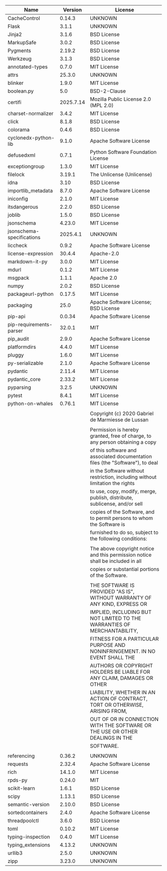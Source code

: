 | Name                      | Version   | License                                                                                |
|---------------------------|-----------|----------------------------------------------------------------------------------------|
| CacheControl              | 0.14.3    | UNKNOWN                                                                                |
| Flask                     | 3.1.1     | UNKNOWN                                                                                |
| Jinja2                    | 3.1.6     | BSD License                                                                            |
| MarkupSafe                | 3.0.2     | BSD License                                                                            |
| Pygments                  | 2.19.2    | BSD License                                                                            |
| Werkzeug                  | 3.1.3     | BSD License                                                                            |
| annotated-types           | 0.7.0     | MIT License                                                                            |
| attrs                     | 25.3.0    | UNKNOWN                                                                                |
| blinker                   | 1.9.0     | MIT License                                                                            |
| boolean.py                | 5.0       | BSD-2-Clause                                                                           |
| certifi                   | 2025.7.14 | Mozilla Public License 2.0 (MPL 2.0)                                                   |
| charset-normalizer        | 3.4.2     | MIT License                                                                            |
| click                     | 8.1.8     | BSD License                                                                            |
| colorama                  | 0.4.6     | BSD License                                                                            |
| cyclonedx-python-lib      | 9.1.0     | Apache Software License                                                                |
| defusedxml                | 0.7.1     | Python Software Foundation License                                                     |
| exceptiongroup            | 1.3.0     | MIT License                                                                            |
| filelock                  | 3.19.1    | The Unlicense (Unlicense)                                                              |
| idna                      | 3.10      | BSD License                                                                            |
| importlib_metadata        | 8.7.0     | Apache Software License                                                                |
| iniconfig                 | 2.1.0     | MIT License                                                                            |
| itsdangerous              | 2.2.0     | BSD License                                                                            |
| joblib                    | 1.5.0     | BSD License                                                                            |
| jsonschema                | 4.23.0    | MIT License                                                                            |
| jsonschema-specifications | 2025.4.1  | UNKNOWN                                                                                |
| liccheck                  | 0.9.2     | Apache Software License                                                                |
| license-expression        | 30.4.4    | Apache-2.0                                                                             |
| markdown-it-py            | 3.0.0     | MIT License                                                                            |
| mdurl                     | 0.1.2     | MIT License                                                                            |
| msgpack                   | 1.1.1     | Apache 2.0                                                                             |
| numpy                     | 2.0.2     | BSD License                                                                            |
| packageurl-python         | 0.17.5    | MIT License                                                                            |
| packaging                 | 25.0      | Apache Software License; BSD License                                                   |
| pip-api                   | 0.0.34    | Apache Software License                                                                |
| pip-requirements-parser   | 32.0.1    | MIT                                                                                    |
| pip_audit                 | 2.9.0     | Apache Software License                                                                |
| platformdirs              | 4.4.0     | MIT License                                                                            |
| pluggy                    | 1.6.0     | MIT License                                                                            |
| py-serializable           | 2.1.0     | Apache Software License                                                                |
| pydantic                  | 2.11.4    | MIT License                                                                            |
| pydantic_core             | 2.33.2    | MIT License                                                                            |
| pyparsing                 | 3.2.5     | UNKNOWN                                                                                |
| pytest                    | 8.4.1     | MIT License                                                                            |
| python-on-whales          | 0.76.1    | MIT License                                                                            |
|                           |           |                                                                                        |
|                           |           |         Copyright (c) 2020 Gabriel de Marmiesse de Lussan                              |
|                           |           |                                                                                        |
|                           |           |         Permission is hereby granted, free of charge, to any person obtaining a copy   |
|                           |           |         of this software and associated documentation files (the "Software"), to deal  |
|                           |           |         in the Software without restriction, including without limitation the rights   |
|                           |           |         to use, copy, modify, merge, publish, distribute, sublicense, and/or sell      |
|                           |           |         copies of the Software, and to permit persons to whom the Software is          |
|                           |           |         furnished to do so, subject to the following conditions:                       |
|                           |           |                                                                                        |
|                           |           |         The above copyright notice and this permission notice shall be included in all |
|                           |           |         copies or substantial portions of the Software.                                |
|                           |           |                                                                                        |
|                           |           |         THE SOFTWARE IS PROVIDED "AS IS", WITHOUT WARRANTY OF ANY KIND, EXPRESS OR     |
|                           |           |         IMPLIED, INCLUDING BUT NOT LIMITED TO THE WARRANTIES OF MERCHANTABILITY,       |
|                           |           |         FITNESS FOR A PARTICULAR PURPOSE AND NONINFRINGEMENT. IN NO EVENT SHALL THE    |
|                           |           |         AUTHORS OR COPYRIGHT HOLDERS BE LIABLE FOR ANY CLAIM, DAMAGES OR OTHER         |
|                           |           |         LIABILITY, WHETHER IN AN ACTION OF CONTRACT, TORT OR OTHERWISE, ARISING FROM,  |
|                           |           |         OUT OF OR IN CONNECTION WITH THE SOFTWARE OR THE USE OR OTHER DEALINGS IN THE  |
|                           |           |         SOFTWARE.                                                                      |
|                           |           |                                                                                        |
| referencing               | 0.36.2    | UNKNOWN                                                                                |
| requests                  | 2.32.4    | Apache Software License                                                                |
| rich                      | 14.1.0    | MIT License                                                                            |
| rpds-py                   | 0.24.0    | MIT                                                                                    |
| scikit-learn              | 1.6.1     | BSD License                                                                            |
| scipy                     | 1.13.1    | BSD License                                                                            |
| semantic-version          | 2.10.0    | BSD License                                                                            |
| sortedcontainers          | 2.4.0     | Apache Software License                                                                |
| threadpoolctl             | 3.6.0     | BSD License                                                                            |
| toml                      | 0.10.2    | MIT License                                                                            |
| typing-inspection         | 0.4.0     | MIT License                                                                            |
| typing_extensions         | 4.13.2    | UNKNOWN                                                                                |
| urllib3                   | 2.5.0     | UNKNOWN                                                                                |
| zipp                      | 3.23.0    | UNKNOWN                                                                                |
